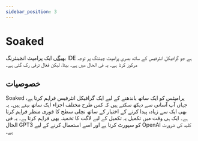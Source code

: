 ```yaml
---
sidebar_position: 3
---
```


# Soaked 

[بھیگی](https://soaked-prompts.vercel.app) ایک پرامپٹ انجینئرنگ IDE ہے جو
گرافیکل انٹرفیس کے ساتھ بصری پرامپٹ چیننگ پر توجہ مرکوز کرتا ہے۔ یہ فی الحال میں ہے۔
بیٹا، لیکن فعال ترقی رک گئی ہے۔


## خصوصیات

Soaked پرامپٹس کو ایک ساتھ باندھنے کے لیے ایک گرافیکل انٹرفیس فراہم کرتا ہے،
جہاں آپ آسانی سے دیکھ سکتے ہیں کہ کس طرح مختلف اجزاء ایک ساتھ بہتے ہیں۔ یہ بھی
ایک سے زیادہ پیدا کرنے کے اختیار کے ساتھ نچلی سطح کا فوری منظر فراہم کرتا ہے۔
ایک ہی وقت میں تکمیل یہ تکمیل کے لیے لاگت کا تخمینہ بھی فراہم کرتا ہے۔ یہ فی الحال GPT3 کو سپورٹ کرتا ہے اور اسے استعمال کرنے کے لیے OpenAI کلید کی ضرورت ہے۔
